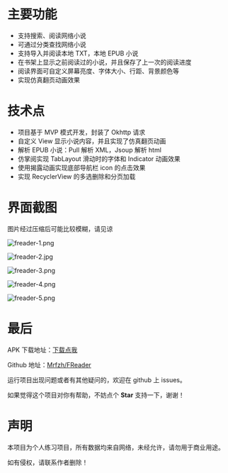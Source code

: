 # 主要功能

- 支持搜索、阅读网络小说
- 可通过分类查找网络小说
- 支持导入并阅读本地 TXT，本地 EPUB 小说
- 在书架上显示之前阅读过的小说，并且保存了上一次的阅读进度
- 阅读界面可自定义屏幕亮度、字体大小、行距、背景颜色等
- 实现仿真翻页动画效果

# 技术点

- 项目基于 MVP 模式开发，封装了 Okhttp 请求
- 自定义 View 显示小说内容，并且实现了仿真翻页动画
- 解析 EPUB 小说：Pull 解析 XML，Jsoup 解析 html
- 仿掌阅实现 TabLayout 滑动时的字体和 Indicator 动画效果
- 使用揭露动画实现底部导航栏 icon 的点击效果
- 实现 RecyclerView 的多选删除和分页加载

# 界面截图

图片经过压缩后可能比较模糊，请见谅

![freader-1.png](https://upload-images.jianshu.io/upload_images/13178635-821ba14445343fe3.png?imageMogr2/auto-orient/strip%7CimageView2/2/w/1240)

![freader-2.jpg](https://upload-images.jianshu.io/upload_images/13178635-64b750d6cfda2171.jpg?imageMogr2/auto-orient/strip%7CimageView2/2/w/1240)

![freader-3.png](https://upload-images.jianshu.io/upload_images/13178635-7129bdb6e237256f.png?imageMogr2/auto-orient/strip%7CimageView2/2/w/1240)

![freader-4.png](https://upload-images.jianshu.io/upload_images/13178635-6754d546ade36d35.png?imageMogr2/auto-orient/strip%7CimageView2/2/w/1240)

![freader-5.png](https://upload-images.jianshu.io/upload_images/13178635-785ba4768e1a346a.png?imageMogr2/auto-orient/strip%7CimageView2/2/w/1240)

# 最后

APK 下载地址：[下载点我](https://github.com/Mrfzh/FReader/releases/download/v1.0/FReader.apk)

Github 地址：[Mrfzh/FReader](https://github.com/Mrfzh/FReader)

运行项目出现问题或者有其他疑问的，欢迎在 github 上 issues。

如果觉得这个项目对你有帮助，不妨点个 **Star** 支持一下，谢谢！

# 声明

本项目为个人练习项目，所有数据均来自网络，未经允许，请勿用于商业用途。

如有侵权，请联系作者删除！

